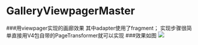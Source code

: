 # GalleryViewpagerMaster
###用viewpager实现的画廊效果
其中adapter使用了fragment；
实现步骤很简单直接用V4包自带的PageTransformer就可以实现
###效果如图
![](https://github.com/MIkeeJY/GalleryViewpagerMaster/blob/master/img/screenshot.gif)  

